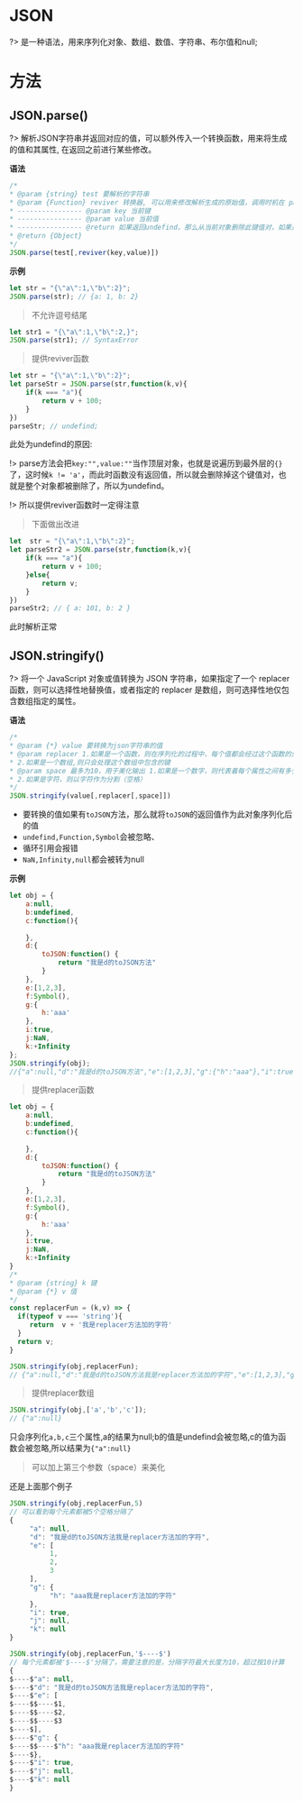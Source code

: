 # JSON
?> 是一种语法，用来序列化对象、数组、数值、字符串、布尔值和null;

# 方法

## JSON.parse()
?> 解析JSON字符串并返回对应的值，可以额外传入一个转换函数，用来将生成的值和其属性, 在返回之前进行某些修改。

**语法**
```js
/*
* @param {string} test 要解析的字符串
* @param {Function} reviver 转换器, 可以用来修改解析生成的原始值，调用时机在 parse 函数返回之前。
* ---------------- @param key 当前键
* ---------------- @param value 当前值
* ---------------- @return 如果返回undefind，那么从当前对象删除此键值对，如果是其他值，则会把此值作为key的value
* @return {Object}
*/
JSON.parse(test[,reviver(key,value)])
```


**示例**
```js
let str = "{\"a\":1,\"b\":2}";
JSON.parse(str); // {a: 1, b: 2}
```
> 不允许逗号结尾
```js
let str1 = "{\"a\":1,\"b\":2,}";
JSON.parse(str1); // SyntaxError
```

> 提供reviver函数
```js
let str = "{\"a\":1,\"b\":2}";
let parseStr = JSON.parse(str,function(k,v){
    if(k === "a"){
        return v + 100;
    }
})
parseStr; // undefind;
```
此处为undefind的原因:  

!> parse方法会把`key:"",value:""`当作顶层对象，也就是说遍历到最外层的`{}`了，这时候`k != 'a'`，而此时函数没有返回值，所以就会删除掉这个键值对，也就是整个对象都被删除了，所以为undefind。

!> 所以提供reviver函数时一定得注意
> 下面做出改进
```js
let  str = "{\"a\":1,\"b\":2}";
let parseStr2 = JSON.parse(str,function(k,v){
    if(k === "a"){
        return v + 100;
    }else{
        return v;
    }
})
parseStr2; // { a: 101, b: 2 }
```
此时解析正常



## JSON.stringify()
?> 将一个 JavaScript 对象或值转换为 JSON 字符串，如果指定了一个 replacer 函数，则可以选择性地替换值，或者指定的 replacer 是数组，则可选择性地仅包含数组指定的属性。

**语法**
```js
/*
* @param {*} value 要转换为json字符串的值
* @param replacer 1.如果是一个函数，则在序列化的过程中，每个值都会经过这个函数的处理。
* 2.如果是一个数组,则只会处理这个数组中包含的键
* @param space 最多为10，用于美化输出 1.如果是一个数字，则代表着每个属性之间有多少个空格
* 2.如果是字符，则以字符作为分割（空格）
*/
JSON.stringify(value[,replacer[,space]])
```

* 要转换的值如果有`toJSON`方法，那么就将`toJSON`的返回值作为此对象序列化后的值
* `undefind,Function,Symbol`会被忽略、
* 循环引用会报错
* `NaN,Infinity,null`都会被转为null  

**示例**
```js
let obj = {
    a:null,
    b:undefined,
    c:function(){
        
    },
    d:{
        toJSON:function() {
            return "我是d的toJSON方法"
        }
    },
    e:[1,2,3],
    f:Symbol(),
    g:{
        h:'aaa'
    },
    i:true,
    j:NaN,
    k:+Infinity
};
JSON.stringify(obj);
//{"a":null,"d":"我是d的toJSON方法","e":[1,2,3],"g":{"h":"aaa"},"i":true,"j":null,"k":null}
```
> 提供replacer函数
```js
let obj = {
    a:null,
    b:undefined,
    c:function(){
        
    },
    d:{
        toJSON:function() {
            return "我是d的toJSON方法"
        }
    },
    e:[1,2,3],
    f:Symbol(),
    g:{
        h:'aaa'
    },
    i:true,
    j:NaN,
    k:+Infinity
}
/*
* @param {string} k 键
* @param {*} v 值
*/
const replacerFun = (k,v) => {
  if(typeof v === 'string'){
     return  v + '我是replacer方法加的字符'
  }
  return v;
}

JSON.stringify(obj,replacerFun);
// {"a":null,"d":"我是d的toJSON方法我是replacer方法加的字符","e":[1,2,3],"g":{"h":"aaa我是replacer方法加的字符"},"i":true,"j":null,"k":null}
```

> 提供replacer数组
```js
JSON.stringify(obj,['a','b','c']);
// {"a":null}
```
只会序列化`a,b,c`三个属性,a的结果为null;b的值是undefind会被忽略,c的值为函数会被忽略,所以结果为`{"a":null}`

> 可以加上第三个参数（space）来美化    

还是上面那个例子
```js
JSON.stringify(obj,replacerFun,5)
// 可以看到每个元素都被5个空格分隔了
{
     "a": null,
     "d": "我是d的toJSON方法我是replacer方法加的字符",
     "e": [
          1,
          2,
          3
     ],
     "g": {
          "h": "aaa我是replacer方法加的字符"
     },
     "i": true,
     "j": null,
     "k": null
}

JSON.stringify(obj,replacerFun,'$----$')
// 每个元素都被'$----$'分隔了，需要注意的是，分隔字符最大长度为10，超过按10计算
{
$----$"a": null,
$----$"d": "我是d的toJSON方法我是replacer方法加的字符",
$----$"e": [
$----$$----$1,
$----$$----$2,
$----$$----$3
$----$],
$----$"g": {
$----$$----$"h": "aaa我是replacer方法加的字符"
$----$},
$----$"i": true,
$----$"j": null,
$----$"k": null
}
```